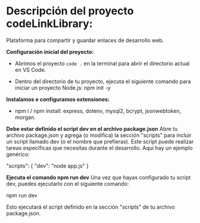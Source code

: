 # Descripción del proyecto codeLinkLibrary:

Plataforma para compartir y guardar enlaces de desarrollo web.

**Configuración inicial del proyecto:**

- Abrimos el proyecto `code .` en la terminal para abrir el directorio actual en VS Code.

- Dentro del directorio de tu proyecto, ejecuta el siguiente comando para iniciar un proyecto Node.js: npm init -y

**Instalamos e configuramos extensiones:**

- npm i / npm install: express, dotenv, mysql2, bcrypt, jsonwebtoken, morgan.

**Debe estar definido el script dev en el archivo package.json**
Abre tu archivo package.json y agrega (o modifica) la sección "scripts" para incluir un script llamado dev (o el nombre que prefieras). Este script puede realizar tareas específicas que necesitas durante el desarrollo. Aquí hay un ejemplo genérico:

"scripts": {
"dev": "node app.js"
}

**Ejecuta el comando npm run dev**
Una vez que hayas configurado tu script dev, puedes ejecutarlo con el siguiente comando:

npm run dev

Esto ejecutará el script definido en la sección "scripts" de tu archivo package.json.
